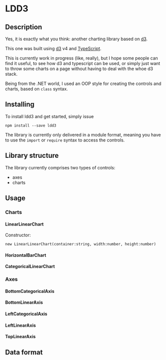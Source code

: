 # LDD3

## Description
Yes, it is exactly what you think: another charting library based on [d3](https://d3js.org).

This one was built using [d3](https://d3js.org) v4 and [TypeScript](https://www.typescriptlang.org).

This is currently work in progress (like, really), but I hope some people can find it useful, to see how d3 and typescript can be used, or simply just want to throw some charts on a page without having to deal with the whoe d3 stack.

Being from the .NET world, I used an OOP style for creating the controls and charts, based on `class` syntax.

## Installing

To install ldd3 and get started, simply issue
```
npm install --save ldd3
```

The library is currently only delivered in a module format, meaning you have to use the `import` or `require` syntax to access the controls.

## Library structure
The library currently comprises two types of controls:
* axes
* charts

## Usage

### Charts
#### LinearLinearChart

Constructor: 

`new LinearLinearChart(container:string, width:number, height:number)`

#### HorizontalBarChart
#### CategoricalLinearChart

### Axes
#### BottomCategoricalAxis

#### BottomLinearAxis
#### LeftCategoricalAxis
#### LeftLinearAxis
#### TopLinearAxis

## Data format
